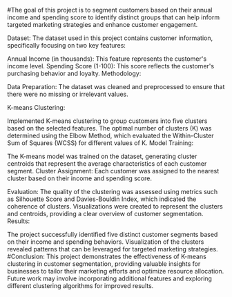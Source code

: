 
#The goal of this project is to segment customers based on their annual income and spending score to identify distinct groups that can help inform targeted marketing strategies and enhance customer engagement.

Dataset:
The dataset used in this project contains customer information, specifically focusing on two key features:

Annual Income (in thousands): This feature represents the customer's income level.
Spending Score (1-100): This score reflects the customer's purchasing behavior and loyalty.
Methodology:

Data Preparation: The dataset was cleaned and preprocessed to ensure that there were no missing or irrelevant values.

K-means Clustering:

Implemented K-means clustering to group customers into five clusters based on the selected features.
The optimal number of clusters (K) was determined using the Elbow Method, which evaluated the Within-Cluster Sum of Squares (WCSS) for different values of K.
Model Training:

The K-means model was trained on the dataset, generating cluster centroids that represent the average characteristics of each customer segment.
Cluster Assignment: Each customer was assigned to the nearest cluster based on their income and spending score.

Evaluation:
The quality of the clustering was assessed using metrics such as Silhouette Score and Davies-Bouldin Index, which indicated the coherence of clusters.
Visualizations were created to represent the clusters and centroids, providing a clear overview of customer segmentation.
Results:

The project successfully identified five distinct customer segments based on their income and spending behaviors.
Visualization of the clusters revealed patterns that can be leveraged for targeted marketing strategies.
#Conclusion: This project demonstrates the effectiveness of K-means clustering in customer segmentation, providing valuable insights for businesses to tailor their marketing efforts and optimize resource allocation. Future work may involve incorporating additional features and exploring different clustering algorithms for improved results.
